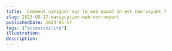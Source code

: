 ```yaml
---
title:  Comment naviguer sur le web quand on est non-voyant ?
slug: 2023-05-17-naviguation-web-non-voyant
publishedDate: 2023-05-17
tags: ["accessibilité"]
illustration: 
description: 
---
```



